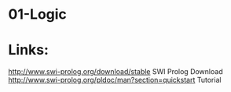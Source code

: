 # 01-Logic
# Links:
http://www.swi-prolog.org/download/stable SWI Prolog Download
http://www.swi-prolog.org/pldoc/man?section=quickstart Tutorial

